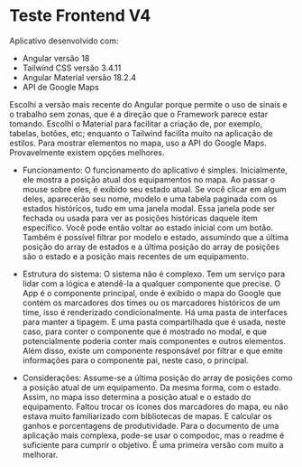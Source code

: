 # Teste Frontend V4

Aplicativo desenvolvido com:
 - Angular versão 18
 - Tailwind CSS versão 3.4.11
 - Angular Material versão 18.2.4
 - API de Google Maps

Escolhi a versão mais recente do Angular porque permite o uso de sinais e o trabalho sem zonas, que é a direção que o Framework parece estar tomando. Escolhi o Material para facilitar a criação de, por exemplo, tabelas, botões, etc; enquanto o Tailwind facilita muito na aplicação de estilos. Para mostrar elementos no mapa, uso a API do Google Maps. Provavelmente existem opções melhores.

- Funcionamento:
O funcionamento do aplicativo é simples. Inicialmente, ele mostra a posição atual dos equipamentos no mapa. Ao passar o mouse sobre eles, é exibido seu estado atual. Se você clicar em algum deles, aparecerão seu nome, modelo e uma tabela paginada com os estados históricos, tudo em uma janela modal. Essa janela pode ser fechada ou usada para ver as posições históricas daquele item específico. Você pode então voltar ao estado inicial com um botão. Também é possível filtrar por modelo e estado, assumindo que a última posição do array de estados e a última posição do array de posições são o estado e a posição mais recentes de um equipamento.

- Estrutura do sistema:
O sistema não é complexo. Tem um serviço para lidar com a lógica e atendê-la a qualquer componente que precise. O App é o componente principal, onde é exibido o mapa do Google que contém os marcadores dos times ou os marcadores históricos de um time, isso é renderizado condicionalmente. Há uma pasta de interfaces para manter a tipagem. E uma pasta compartilhada que é usada, neste caso, para conter o componente que é mostrado no modal, e que potencialmente poderia conter mais componentes e outros elementos. Além disso, existe um componente responsável por filtrar e que emite informações para o componente pai, neste caso, o principal.

- Considerações:
Assume-se a última posição do array de posições como a posição atual de um equipamento. Da mesma forma, com o estado. Assim, no mapa isso determina a posição atual e o estado do equipamento.
Faltou trocar os ícones dos marcadores do mapa, eu não estava muito familiarizado com bibliotecas de mapas. E calcular os ganhos e porcentagens de produtividade.
Para o documento de uma aplicação mais complexa, pode-se usar o compodoc, mas o readme é suficiente para cumprir o objetivo.
É uma primeira versão com muito a melhorar.
